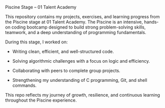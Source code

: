 Piscine Stage – 01 Talent Academy

This repository contains my projects, exercises, and learning progress from the Piscine stage at 01 Talent Academy.
The Piscine is an intensive, hands-on coding bootcamp designed to build strong problem-solving skills, teamwork, and a deep understanding of programming fundamentals.

During this stage, I worked on:

* Writing clean, efficient, and well-structured code.

* Solving algorithmic challenges with a focus on logic and efficiency.

* Collaborating with peers to complete group projects.

* Strengthening my understanding of C programming, Git, and shell commands.

This repo reflects my journey of growth, resilience, and continuous learning throughout the Piscine experience.

